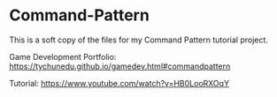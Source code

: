 # Command-Pattern

This is a soft copy of the files for my Command Pattern tutorial project.

Game Development Portfolio: https://tychunedu.github.io/gamedev.html#commandpattern

Tutorial: https://www.youtube.com/watch?v=HB0LooRXOqY
